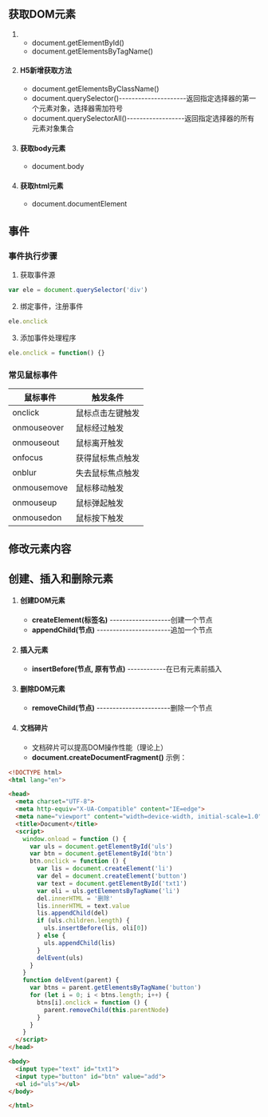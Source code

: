 ## 获取DOM元素
1. 
    - document.getElementById()
    - document.getElementsByTagName()
2. #### H5新增获取方法
    - document.getElementsByClassName()
    - document.querySelector()---------------------返回指定选择器的第一个元素对象，选择器需加符号
    - document.querySelectorAll()------------------返回指定选择器的所有元素对象集合
3. #### 获取body元素
    - document.body
5. #### 获取html元素
    - document.documentElement
## 事件
### 事件执行步骤
1. 获取事件源
```javascript
var ele = document.querySelector('div')
```
2. 绑定事件，注册事件
```javascript
ele.onclick
```
3. 添加事件处理程序
```javascript
ele.onclick = function() {}
```
### 常见鼠标事件
|鼠标事件|触发条件|
|---|---|
|onclick|鼠标点击左键触发|
|onmouseover|鼠标经过触发|
|onmouseout|鼠标离开触发|
|onfocus|获得鼠标焦点触发|
|onblur|失去鼠标焦点触发|
|onmousemove|鼠标移动触发|
|onmouseup|鼠标弹起触发|
|onmousedon|鼠标按下触发|
## 修改元素内容

## 创建、插入和删除元素
1. #### 创建DOM元素
    - **createElement(标签名)** -------------------创建一个节点
    - **appendChild(节点)** -----------------------追加一个节点
2. #### 插入元素
    - **insertBefore(节点, 原有节点)** ------------在已有元素前插入
3. #### 删除DOM元素
    - **removeChild(节点)** -----------------------删除一个节点
4. #### 文档碎片
    - 文档碎片可以提高DOM操作性能（理论上）
    - **document.createDocumentFragment()**
示例：
```html
<!DOCTYPE html>
<html lang="en">

<head>
  <meta charset="UTF-8">
  <meta http-equiv="X-UA-Compatible" content="IE=edge">
  <meta name="viewport" content="width=device-width, initial-scale=1.0">
  <title>Document</title>
  <script>
    window.onload = function () {
      var uls = document.getElementById('uls')
      var btn = document.getElementById('btn')
      btn.onclick = function () {
        var lis = document.createElement('li')
        var del = document.createElement('button')
        var text = document.getElementById('txt1')
        var oli = uls.getElementsByTagName('li')
        del.innerHTML = '删除'
        lis.innerHTML = text.value
        lis.appendChild(del)
        if (uls.children.length) {
          uls.insertBefore(lis, oli[0])
        } else {
          uls.appendChild(lis)
        }
        delEvent(uls)
      }
    }
    function delEvent(parent) {
      var btns = parent.getElementsByTagName('button')
      for (let i = 0; i < btns.length; i++) {
        btns[i].onclick = function () {
          parent.removeChild(this.parentNode)
        }
      }
    }
  </script>
</head>

<body>
  <input type="text" id="txt1">
  <input type="button" id="btn" value="add">
  <ul id="uls"></ul>
</body>

</html>
```
